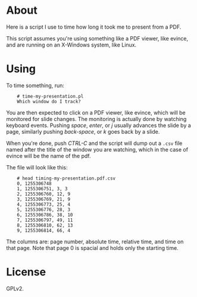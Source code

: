 # About

Here is a script I use to time how long it took me to present from
a PDF.

This script assumes you're using something like a PDF viewer, like
evince, and are running on an X-Windows system, like Linux.

# Using

To time something, run:

        # time-my-presentation.pl
        Which window do I track?

You are then expected to click on a PDF viewer, like evince, which
will be monitored for slide changes.  The monitoring is actually done
by watching keyboard events.  Pushing *space*, *enter*, or *j* usually
advances the slide by a page, similarly pushing *back-space*, or *k*
goes back by a slide.

When you're done, push *CTRL-C* and the script will dump out a `.csv`
file named after the title of the window you are watching, which
in the case of evince will be the name of the pdf.

The file will look like this:

        # head timing-my-presentation.pdf.csv
        0, 1255306748
        1, 1255306751, 3, 3
        2, 1255306760, 12, 9
        3, 1255306769, 21, 9
        4, 1255306773, 25, 4
        5, 1255306776, 28, 3
        6, 1255306786, 38, 10
        7, 1255306797, 49, 11
        8, 1255306810, 62, 13
        9, 1255306814, 66, 4

The columns are: page number, absolute time, relative time, and time on
that page.  Note that page 0 is spacial and holds only the starting
time.

# License

GPLv2.

<!-- vim: set ft=mkd : -->

